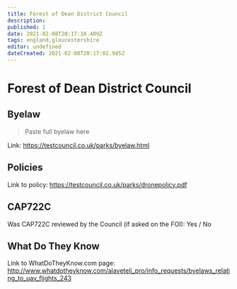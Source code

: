 ```yaml
---
title: Forest of Dean District Council
description:
published: 1
date: 2021-02-08T20:17:10.409Z
tags: england,gloucestershire
editor: undefined
dateCreated: 2021-02-08T20:17:02.945Z
---
```


# Forest of Dean District Council


## Byelaw
> Paste full byelaw here

Link:
https://testcouncil.co.uk/parks/byelaw.html

## Policies
Link to policy:
https://testcouncil.co.uk/parks/dronepolicy.pdf

## CAP722C

Was CAP722C reviewed by the Council (if asked on the FOI): Yes / No

## What Do They Know

Link to WhatDoTheyKnow.com page:
http://www.whatdotheyknow.com/alaveteli_pro/info_requests/byelaws_relating_to_uav_flights_243

